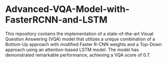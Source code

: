 # Advanced-VQA-Model-with-FasterRCNN-and-LSTM
This repository contains the implementation of a state-of-the-art Visual Question Answering (VQA) model that utilizes a unique combination of a Bottom-Up approach with modified Faster R-CNN weights and a Top-Down approach using an attention-based LSTM model. The model has demonstrated remarkable performance, achieving a VQA score of 0.7.
